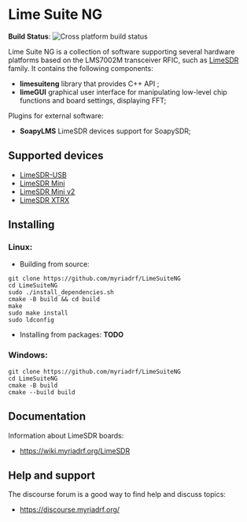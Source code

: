 # Lime Suite NG

**Build Status**: ![Cross platform build status](https://github.com/myriadrf/LimeSuiteNG/actions/workflows/cmake.yml/badge.svg)

Lime Suite NG is a collection of software supporting several hardware platforms
based on the LMS7002M transceiver RFIC, such as [LimeSDR](https://wiki.myriadrf.org/LimeSDR) family. It contains the
following components:
* **limesuiteng** library that provides C++ API ;
* **limeGUI** graphical user interface for manipulating low-level chip functions and board settings, displaying FFT;

Plugins for external software:
* **SoapyLMS** LimeSDR devices support for SoapySDR;

## Supported devices
* [LimeSDR-USB](https://wiki.myriadrf.org/LimeSDR-USB)
* [LimeSDR Mini](https://wiki.myriadrf.org/LimeSDR-Mini)
* [LimeSDR Mini v2](https://limesdr-mini.myriadrf.org/index.html)
* [LimeSDR XTRX](https://limesdr-xtrx.myriadrf.org/)

## Installing

### Linux:
* Building from source:
```
git clone https://github.com/myriadrf/LimeSuiteNG
cd LimeSuiteNG
sudo ./install_dependencies.sh
cmake -B build && cd build
make
sudo make install
sudo ldconfig
```

* Installing from packages:
**TODO**

### Windows:
```
git clone https://github.com/myriadrf/LimeSuiteNG
cd LimeSuiteNG
cmake -B build
cmake --build build
```

## Documentation
Information about LimeSDR boards:
* https://wiki.myriadrf.org/LimeSDR

## Help and support
The discourse forum is a good way to find help and discuss topics:
* https://discourse.myriadrf.org/
